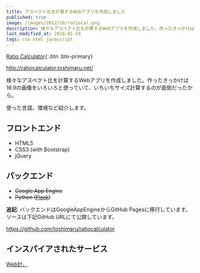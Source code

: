 ```yaml
---
title: アスペクト比を計算するWebアプリを作成しました
published: true
image: /images/2012/10/ratiocal.png
description: 様々なアスペクト比を計算するWebアプリを作成しました。作ったきっかけは16:9の画像をいろいろと使っていて、いちいちサイズ計算するのが面倒だったから。
last_modified_at: 2018-01-24
tags: css html javascript
---
```


[Ratio Calculator](http://ratiocalculator.toshimaru.net/){:.btn .btn-primary}

<http://ratiocalculator.toshimaru.net/>

様々なアスペクト比を計算するWebアプリを作成しました。作ったきっかけは16:9の画像をいろいろと使っていて、いちいちサイズ計算するのが面倒だったから。

使った言語、環境など紹介します。

## フロントエンド

* HTML5
* CSS3 (with Bootstrap)
* jQuery

## バックエンド

* ~~Google App Engine~~
* ~~Python ([Flask](http://flask.pocoo.org/))~~

**追記**: バックエンドはGoogleAppEngineからGitHub Pagesに移行しています。ソースは下記GitHub URLにて公開しています。

https://github.com/toshimaru/ratiocalculator

## インスパイアされたサービス

[Web計。](http://zeller-lab.com/img-width/)
